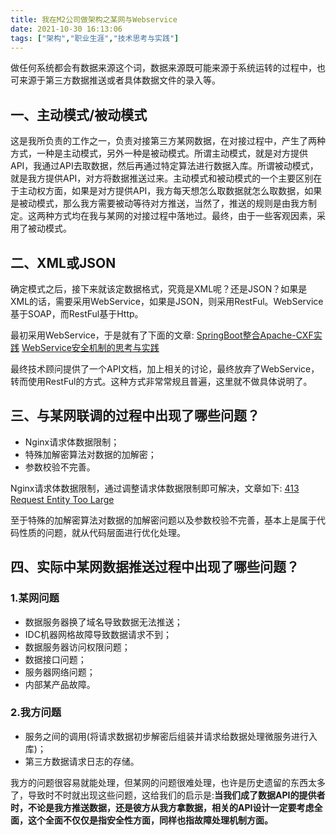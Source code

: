 ```yaml
---
title: 我在M2公司做架构之某网与Webservice
date: 2021-10-30 16:13:06
tags: ["架构","职业生涯","技术思考与实践"]
---
```


做任何系统都会有数据来源这个词，数据来源既可能来源于系统运转的过程中，也可来源于第三方数据推送或者具体数据文件的录入等。
<!--more-->

## 一、主动模式/被动模式
这是我所负责的工作之一，负责对接第三方某网数据，在对接过程中，产生了两种方式，一种是主动模式，另外一种是被动模式。所谓主动模式，就是对方提供API，我通过API去取数据，然后再通过特定算法进行数据入库。所谓被动模式，就是我方提供API，对方将数据推送过来。主动模式和被动模式的一个主要区别在于主动权方面，如果是对方提供API，我方每天想怎么取数据就怎么取数据，如果是被动模式，那么我方需要被动等待对方推送，当然了，推送的规则是由我方制定。这两种方式均在我与某网的对接过程中落地过。最终，由于一些客观因素，采用了被动模式。

## 二、XML或JSON
确定模式之后，接下来就该定数据格式，究竟是XML呢？还是JSON？如果是XML的话，需要采用WebService，如果是JSON，则采用RestFul。WebService基于SOAP，而RestFul基于Http。

最初采用WebService，于是就有了下面的文章:
[SpringBoot整合Apache-CXF实践](https://youcongtech.com/2020/10/24/SpringBoot%E6%95%B4%E5%90%88Apache-CXF%E5%AE%9E%E8%B7%B5/)
[WebService安全机制的思考与实践](https://youcongtech.com/2020/10/31/WebService%E5%AE%89%E5%85%A8%E6%9C%BA%E5%88%B6%E7%9A%84%E6%80%9D%E8%80%83%E4%B8%8E%E5%AE%9E%E8%B7%B5/)

最终技术顾问提供了一个API文档，加上相关的讨论，最终放弃了WebService，转而使用RestFul的方式。这种方式非常常规且普遍，这里就不做具体说明了。

## 三、与某网联调的过程中出现了哪些问题？
- Nginx请求体数据限制；
- 特殊加解密算法对数据的加解密；
- 参数校验不完善。

Nginx请求体数据限制，通过调整请求体数据限制即可解决，文章如下:
[413 Request Entity Too Large](https://www.cnblogs.com/youcong/p/14315915.html)

至于特殊的加解密算法对数据的加解密问题以及参数校验不完善，基本上是属于代码性质的问题，就从代码层面进行优化处理。

## 四、实际中某网数据推送过程中出现了哪些问题？

### 1.某网问题
- 数据服务器换了域名导致数据无法推送；
- IDC机器网格故障导致数据请求不到；
- 数据服务器访问权限问题；
- 数据接口问题；
- 服务器网络问题；
- 内部某产品故障。

### 2.我方问题
- 服务之间的调用(将请求数据初步解密后组装并请求给数据处理微服务进行入库)；
- 第三方数据请求日志的存储。

我方的问题很容易就能处理，但某网的问题很难处理，也许是历史遗留的东西太多了，导致时不时就出现这些问题，这给我们的启示是:**当我们成了数据API的提供者时，不论是我方推送数据，还是彼方从我方拿数据，相关的API设计一定要考虑全面，这个全面不仅仅是指安全性方面，同样也指故障处理机制方面。**
